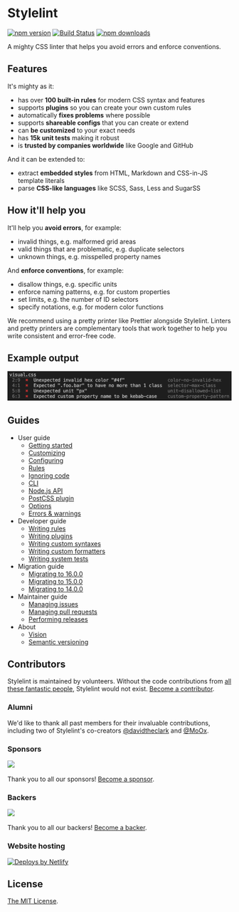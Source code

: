 # Stylelint

[![npm version](https://img.shields.io/npm/v/stylelint?logo=npm&logoColor=fff)](https://www.npmjs.com/package/stylelint)
[![Build Status](https://github.com/stylelint/stylelint/workflows/Testing/badge.svg)](https://github.com/stylelint/stylelint/actions/workflows/testing.yml?query=branch%3Amain)
[![npm downloads](https://img.shields.io/npm/dm/stylelint)](https://npmcharts.com/compare/stylelint?minimal=true)

A mighty CSS linter that helps you avoid errors and enforce conventions.

## Features

It's mighty as it:

- has over **100 built-in rules** for modern CSS syntax and features
- supports **plugins** so you can create your own custom rules
- automatically **fixes problems** where possible
- supports **shareable configs** that you can create or extend
- can **be customized** to your exact needs
- has **15k unit tests** making it robust
- is **trusted by companies worldwide** like Google and GitHub

And it can be extended to:

- extract **embedded styles** from HTML, Markdown and CSS-in-JS template literals
- parse **CSS-like languages** like SCSS, Sass, Less and SugarSS

## How it'll help you

It'll help you **avoid errors**, for example:

- invalid things, e.g. malformed grid areas
- valid things that are problematic, e.g. duplicate selectors
- unknown things, e.g. misspelled property names

And **enforce conventions**, for example:

- disallow things, e.g. specific units
- enforce naming patterns, e.g. for custom properties
- set limits, e.g. the number of ID selectors
- specify notations, e.g. for modern color functions

We recommend using a pretty printer like Prettier alongside Stylelint. Linters and pretty printers are complementary tools that work together to help you write consistent and error-free code.

## Example output

![Example](example.png)

## Guides

- User guide
  - [Getting started](docs/user-guide/get-started.md)
  - [Customizing](docs/user-guide/customize.md)
  - [Configuring](docs/user-guide/configure.md)
  - [Rules](docs/user-guide/rules.md)
  - [Ignoring code](docs/user-guide/ignore-code.md)
  - [CLI](docs/user-guide/cli.md)
  - [Node.js API](docs/user-guide/node-api.md)
  - [PostCSS plugin](docs/user-guide/postcss-plugin.md)
  - [Options](docs/user-guide/options.md)
  - [Errors & warnings](docs/user-guide/errors.md)
- Developer guide
  - [Writing rules](docs/developer-guide/rules.md)
  - [Writing plugins](docs/developer-guide/plugins.md)
  - [Writing custom syntaxes](docs/developer-guide/syntaxes.md)
  - [Writing custom formatters](docs/developer-guide/formatters.md)
  - [Writing system tests](docs/developer-guide/system-tests.md)
- Migration guide
  - [Migrating to 16.0.0](docs/migration-guide/to-16.md)
  - [Migrating to 15.0.0](docs/migration-guide/to-15.md)
  - [Migrating to 14.0.0](docs/migration-guide/to-14.md)
- Maintainer guide
  - [Managing issues](docs/maintainer-guide/issues.md)
  - [Managing pull requests](docs/maintainer-guide/pull-requests.md)
  - [Performing releases](docs/maintainer-guide/releases.md)
- About
  - [Vision](docs/about/vision.md)
  - [Semantic versioning](docs/about/semantic-versioning.md)

## Contributors

Stylelint is maintained by volunteers. Without the code contributions from [all these fantastic people](https://github.com/stylelint/stylelint/graphs/contributors), Stylelint would not exist. [Become a contributor](CONTRIBUTING.md).

### Alumni

We'd like to thank all past members for their invaluable contributions, including two of Stylelint's co-creators [@davidtheclark](https://github.com/davidtheclark) and [@MoOx](https://github.com/MoOx).

### Sponsors

<object data="https://opencollective.com/stylelint/sponsors.svg?width=420&button=false" type="image/svg+xml">
  <img src="https://opencollective.com/stylelint/sponsors.svg?width=840&button=false" />
</object>

Thank you to all our sponsors! [Become a sponsor](https://opencollective.com/stylelint).

### Backers

<object data="https://opencollective.com/stylelint/backers.svg?width=420&avatarHeight=48&button=false" type="image/svg+xml">
  <img src="https://opencollective.com/stylelint/backers.svg?width=840&avatarHeight=48&button=false" />
</object>

Thank you to all our backers! [Become a backer](https://opencollective.com/stylelint).

### Website hosting

[![Deploys by Netlify](https://www.netlify.com/img/global/badges/netlify-color-accent.svg)](https://www.netlify.com)

## License

[The MIT License](https://raw.githubusercontent.com/stylelint/stylelint/main/LICENSE).
